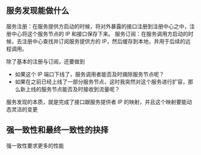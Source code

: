 ## 服务发现能做什么
服务注册：在服务提供方启动的时候，将对外暴露的接口注册到注册中心之中，注册中心将这个服务节点的 IP 和接口保存下来。
服务订阅：在服务调用方启动的时候，去注册中心查找并订阅服务提供方的 IP，然后缓存到本地，并用于后续的远程调用。

除了基本的注册与订阅，还要做到
* 如果这个 IP 端口下线了，服务调用者能否及时摘除服务节点呢？
* 如果在之前已经上线了一部分服务节点，这时我突然对这个服务进行扩容，那么新上线的服务节点能否及时接收到流量呢？

服务发现的本质，就是完成了接口跟服务提供者 IP 的映射，并且这个映射要能动态灵活的变更

## 强一致性和最终一致性的抉择

强一致性要求更多的性能
